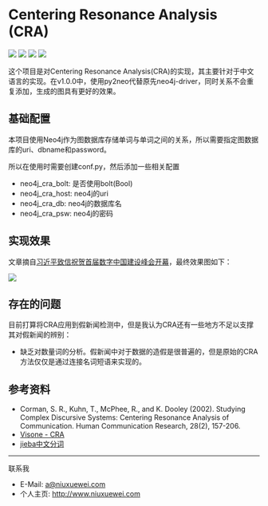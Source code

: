 # Centering Resonance Analysis (CRA)

![](https://img.shields.io/appveyor/ci/gruntjs/grunt.svg) ![](https://img.shields.io/badge/version-v1.0.0-brightgreen.svg) ![](https://img.shields.io/badge/neo4j-v3.3.5-blue.svg) ![](https://img.shields.io/badge/python-v3.6-blue.svg)

这个项目是对Centering Resonance Analysis(CRA)的实现，其主要针对于中文语言的实现。在v1.0.0中，使用py2neo代替原先neo4j-driver，同时关系不会重复添加，生成的图具有更好的效果。

## 基础配置

本项目使用Neo4j作为图数据库存储单词与单词之间的关系，所以需要指定图数据库的uri、dbname和password。

所以在使用时需要创建conf.py，然后添加一些相关配置

- neo4j_cra_bolt: 是否使用bolt(Bool)
- neo4j_cra_host: neo4j的uri
- neo4j_cra_db: neo4j的数据库名
- neo4j_cra_psw: neo4j的密码

## 实现效果

文章摘自[习近平致信祝贺首届数字中国建设峰会开幕](http://www.xinhuanet.com/2018-04/22/c_1122722221.htm)，最终效果图如下：

![](http://res.niuxuewei.com/graph1.svg)

## 存在的问题

目前打算将CRA应用到假新闻检测中，但是我认为CRA还有一些地方不足以支撑其对假新闻的辨别：

- 缺乏对数量词的分析。假新闻中对于数据的造假是很普遍的，但是原始的CRA方法仅仅是通过连接名词短语来实现的。

## 参考资料

- Corman, S. R., Kuhn, T., McPhee, R., and K. Dooley (2002). Studying Complex Discursive Systems: Centering Resonance Analysis of Communication. Human Communication Research, 28(2), 157-206.
- [Visone - CRA](http://visone.info/wiki/index.php/CRA)
- [jieba中文分词](https://github.com/fxsjy/jieba)

---

联系我

- E-Mail: a@niuxuewei.com
- 个人主页: http://www.niuxuewei.com
